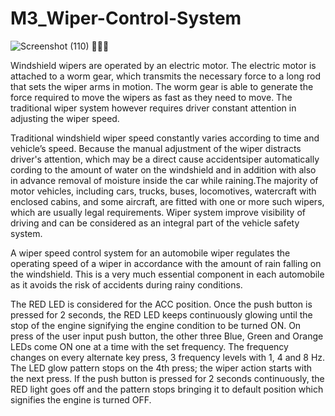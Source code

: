 # M3_Wiper-Control-System


![Screenshot (110)](https://user-images.githubusercontent.com/101939465/168246734-f08ffd9d-16ff-420d-b62f-ebe57749409c.png)
:car::car::car:


Windshield wipers are operated by an electric motor. The electric motor is attached to a worm gear, which transmits the necessary force to a long rod that sets the wiper arms in motion. The worm gear is able to generate the force required to move the wipers as fast as they need to move. The traditional wiper system however requires driver constant attention in adjusting the wiper speed. 

Traditional windshield wiper speed constantly varies according to time and vehicle’s speed. Because the manual adjustment of the wiper distracts driver's attention, which may be a direct cause accidentsiper automatically cording to the amount of water on the windshield and in addition with also in advance removal of moisture inside the car while raining.The majority of motor vehicles, including cars, trucks, buses, locomotives, watercraft with enclosed cabins, and some aircraft, are fitted with one or more such wipers, which are usually legal requirements. Wiper system improve visibility of driving and can be considered as an integral part of the vehicle safety system.

A wiper speed control system for an automobile wiper regulates the operating speed of a wiper in accordance with the amount of rain falling on the windshield. This is a very much essential component in each automobile as it avoids the risk of accidents during rainy conditions.

The RED LED is considered for the ACC position. Once the push button is pressed for 2 seconds, the RED LED keeps continuously glowing until the stop of the engine signifying the engine condition to be turned ON.
On press of the user input push button, the other three Blue, Green and Orange LEDs come ON one at a time with the set frequency. The frequency changes on every alternate key press, 3 frequency levels with 1, 4 and 8 Hz.
The LED glow pattern stops on the 4th press; the wiper action starts with the next press.
If the push button is pressed for 2 seconds continuously, the RED light goes off and the pattern stops bringing it to default position which signifies the engine is turned OFF.

